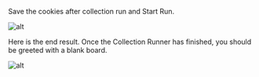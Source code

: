 <!--title={Collection Runner Part 4}-->

Save the cookies after collection run and Start Run. 

![alt](https://projectbit.s3-us-west-1.amazonaws.com/darlene/labs/PostmanWkshop5.png)

Here is the end result. Once the Collection Runner has finished, you should be greeted with a blank board. 

![alt](https://projectbit.s3-us-west-1.amazonaws.com/darlene/labs/PostmanWkshop6.png)